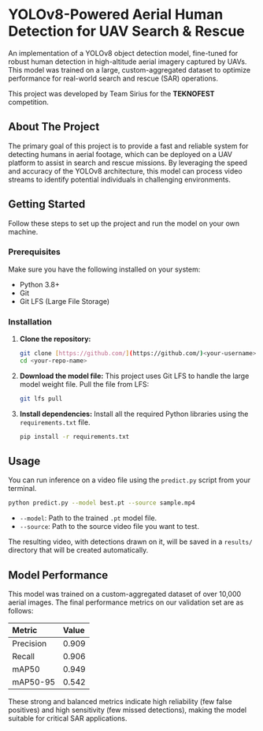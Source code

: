 # YOLOv8-Powered Aerial Human Detection for UAV Search & Rescue

An implementation of a YOLOv8 object detection model, fine-tuned for robust human detection in high-altitude aerial imagery captured by UAVs. This model was trained on a large, custom-aggregated dataset to optimize performance for real-world search and rescue (SAR) operations.

This project was developed by Team Sirius for the **TEKNOFEST** competition.

## About The Project

The primary goal of this project is to provide a fast and reliable system for detecting humans in aerial footage, which can be deployed on a UAV platform to assist in search and rescue missions. By leveraging the speed and accuracy of the YOLOv8 architecture, this model can process video streams to identify potential individuals in challenging environments.

## Getting Started

Follow these steps to set up the project and run the model on your own machine.

### Prerequisites

Make sure you have the following installed on your system:
* Python 3.8+
* Git
* Git LFS (Large File Storage)

### Installation

1.  **Clone the repository:**
    ```bash
    git clone [https://github.com/](https://github.com/)<your-username>/<your-repo-name>.git
    cd <your-repo-name>
    ```

2.  **Download the model file:**
    This project uses Git LFS to handle the large model weight file. Pull the file from LFS:
    ```bash
    git lfs pull
    ```

3.  **Install dependencies:**
    Install all the required Python libraries using the `requirements.txt` file.
    ```bash
    pip install -r requirements.txt
    ```

## Usage

You can run inference on a video file using the `predict.py` script from your terminal.

```bash
python predict.py --model best.pt --source sample.mp4
```

* `--model`: Path to the trained `.pt` model file.
* `--source`: Path to the source video file you want to test.

The resulting video, with detections drawn on it, will be saved in a `results/` directory that will be created automatically.

## Model Performance

This model was trained on a custom-aggregated dataset of over 10,000 aerial images. The final performance metrics on our validation set are as follows:

| Metric | Value |
| :--- | :--- |
| Precision | 0.909 |
| Recall | 0.906 |
| mAP50 | 0.949 |
| mAP50-95 | 0.542 |

These strong and balanced metrics indicate high reliability (few false positives) and high sensitivity (few missed detections), making the model suitable for critical SAR applications.

